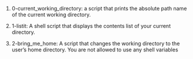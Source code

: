 1. 0-current_working_directory: a script that prints the absolute path name of the current working directory.

2. 1-listit: A shell script that displays the contents list of your current directory.

3. 2-bring_me_home: A script that changes the working directory to the user’s home directory. You are not allowed to use any shell variables
